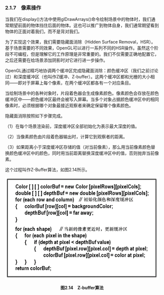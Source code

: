 ### 2.1.7　像素操作

当我们在display()方法中使用glDrawArrays()命令绘制场景中的物体时，我们通常期望前面的物体挡住后面的物体。这也可以推广到物体自身，我们通常期望看到物体的正面对着我们，而不是背对我们。

为了实现这个效果，我们需要隐藏面消除（Hidden Surface Removal，HSR）。基于场景需要的不同效果，OpenGL可以进行一系列不同的HSR操作。虽然这个阶段不可编程，但是理解它的工作原理是非常重要的。我们不仅需要正确地配置它，之后还需要在给场景添加阴影时对它进行进一步操作。

OpenGL通过精巧地协调两个缓冲区完成隐藏面消除：颜色缓冲区（我们之前讨论过）和深度缓冲区（也叫作Z缓冲、Z-buffer）。这两个缓冲区都和光栅的大小相同——即对于屏幕上每个像素，在两个缓冲区都各有一个对应条目。

当绘制场景中的各种对象时，片段着色器会生成像素颜色。像素颜色会存放在颜色缓冲区中——颜色缓冲区最终会被写入屏幕。当多个对象占据颜色缓冲区中的相同像素时，必须根据哪个对象最接近观察者来确定保留哪个像素颜色。

隐藏面消除按照如下步骤完成。

（1）在每个场景渲染前，深度缓冲区全部初始化为表示最大深度的值。

（2）当像素颜色由片段着色器输出时，计算它到观察者的距离。

（3）如果距离小于深度缓冲区存储的值（对当前像素），那么用当前像素颜色替换颜色缓冲区中的颜色，同时用当前距离替换深度缓冲区中的值，否则抛弃当前像素。

这个过程叫作Z-Buffer算法，如图2.14所示。

![50.png](../images/50.png)
<center class="my_markdown"><b class="my_markdown">图2.14　Z-buffer算法</b></center>

